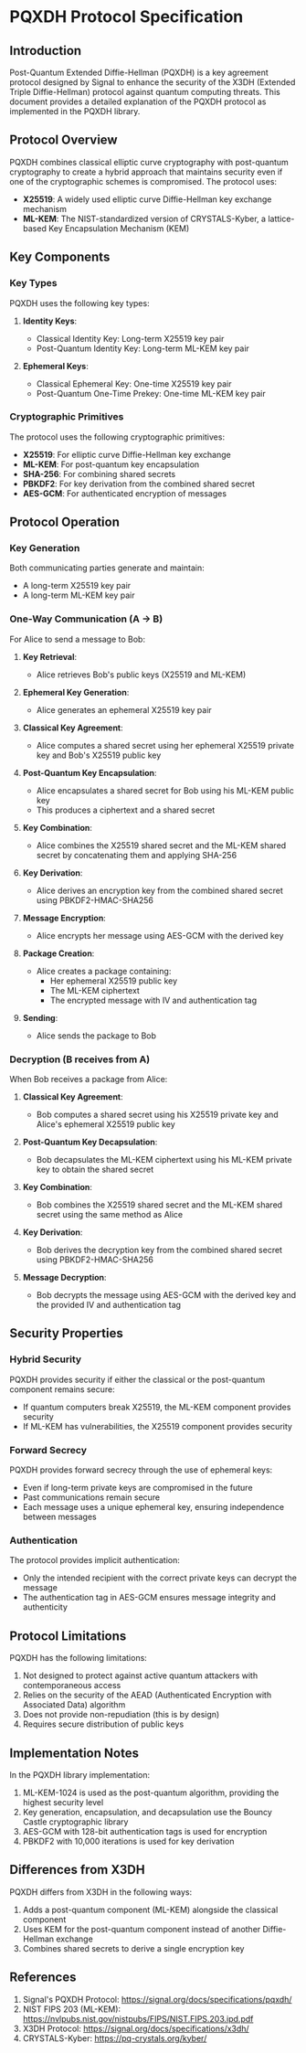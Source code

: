 # PQXDH Protocol Specification

## Introduction

Post-Quantum Extended Diffie-Hellman (PQXDH) is a key agreement protocol designed by Signal to enhance the security of the X3DH (Extended Triple Diffie-Hellman) protocol against quantum computing threats. This document provides a detailed explanation of the PQXDH protocol as implemented in the PQXDH library.

## Protocol Overview

PQXDH combines classical elliptic curve cryptography with post-quantum cryptography to create a hybrid approach that maintains security even if one of the cryptographic schemes is compromised. The protocol uses:

- **X25519**: A widely used elliptic curve Diffie-Hellman key exchange mechanism
- **ML-KEM**: The NIST-standardized version of CRYSTALS-Kyber, a lattice-based Key Encapsulation Mechanism (KEM)

## Key Components

### Key Types

PQXDH uses the following key types:

1. **Identity Keys**:
   - Classical Identity Key: Long-term X25519 key pair
   - Post-Quantum Identity Key: Long-term ML-KEM key pair

2. **Ephemeral Keys**:
   - Classical Ephemeral Key: One-time X25519 key pair
   - Post-Quantum One-Time Prekey: One-time ML-KEM key pair

### Cryptographic Primitives

The protocol uses the following cryptographic primitives:

- **X25519**: For elliptic curve Diffie-Hellman key exchange
- **ML-KEM**: For post-quantum key encapsulation
- **SHA-256**: For combining shared secrets
- **PBKDF2**: For key derivation from the combined shared secret
- **AES-GCM**: For authenticated encryption of messages

## Protocol Operation

### Key Generation

Both communicating parties generate and maintain:
- A long-term X25519 key pair
- A long-term ML-KEM key pair

### One-Way Communication (A → B)

For Alice to send a message to Bob:

1. **Key Retrieval**:
   - Alice retrieves Bob's public keys (X25519 and ML-KEM)

2. **Ephemeral Key Generation**:
   - Alice generates an ephemeral X25519 key pair

3. **Classical Key Agreement**:
   - Alice computes a shared secret using her ephemeral X25519 private key and Bob's X25519 public key

4. **Post-Quantum Key Encapsulation**:
   - Alice encapsulates a shared secret for Bob using his ML-KEM public key
   - This produces a ciphertext and a shared secret

5. **Key Combination**:
   - Alice combines the X25519 shared secret and the ML-KEM shared secret by concatenating them and applying SHA-256

6. **Key Derivation**:
   - Alice derives an encryption key from the combined shared secret using PBKDF2-HMAC-SHA256

7. **Message Encryption**:
   - Alice encrypts her message using AES-GCM with the derived key

8. **Package Creation**:
   - Alice creates a package containing:
     - Her ephemeral X25519 public key
     - The ML-KEM ciphertext
     - The encrypted message with IV and authentication tag

9. **Sending**:
   - Alice sends the package to Bob

### Decryption (B receives from A)

When Bob receives a package from Alice:

1. **Classical Key Agreement**:
   - Bob computes a shared secret using his X25519 private key and Alice's ephemeral X25519 public key

2. **Post-Quantum Key Decapsulation**:
   - Bob decapsulates the ML-KEM ciphertext using his ML-KEM private key to obtain the shared secret

3. **Key Combination**:
   - Bob combines the X25519 shared secret and the ML-KEM shared secret using the same method as Alice

4. **Key Derivation**:
   - Bob derives the decryption key from the combined shared secret using PBKDF2-HMAC-SHA256

5. **Message Decryption**:
   - Bob decrypts the message using AES-GCM with the derived key and the provided IV and authentication tag

## Security Properties

### Hybrid Security

PQXDH provides security if either the classical or the post-quantum component remains secure:

- If quantum computers break X25519, the ML-KEM component provides security
- If ML-KEM has vulnerabilities, the X25519 component provides security

### Forward Secrecy

PQXDH provides forward secrecy through the use of ephemeral keys:

- Even if long-term private keys are compromised in the future
- Past communications remain secure
- Each message uses a unique ephemeral key, ensuring independence between messages

### Authentication

The protocol provides implicit authentication:

- Only the intended recipient with the correct private keys can decrypt the message
- The authentication tag in AES-GCM ensures message integrity and authenticity

## Protocol Limitations

PQXDH has the following limitations:

1. Not designed to protect against active quantum attackers with contemporaneous access
2. Relies on the security of the AEAD (Authenticated Encryption with Associated Data) algorithm
3. Does not provide non-repudiation (this is by design)
4. Requires secure distribution of public keys

## Implementation Notes

In the PQXDH library implementation:

1. ML-KEM-1024 is used as the post-quantum algorithm, providing the highest security level
2. Key generation, encapsulation, and decapsulation use the Bouncy Castle cryptographic library
3. AES-GCM with 128-bit authentication tags is used for encryption
4. PBKDF2 with 10,000 iterations is used for key derivation

## Differences from X3DH

PQXDH differs from X3DH in the following ways:

1. Adds a post-quantum component (ML-KEM) alongside the classical component
2. Uses KEM for the post-quantum component instead of another Diffie-Hellman exchange
3. Combines shared secrets to derive a single encryption key

## References

1. Signal's PQXDH Protocol: https://signal.org/docs/specifications/pqxdh/
2. NIST FIPS 203 (ML-KEM): https://nvlpubs.nist.gov/nistpubs/FIPS/NIST.FIPS.203.ipd.pdf
3. X3DH Protocol: https://signal.org/docs/specifications/x3dh/
4. CRYSTALS-Kyber: https://pq-crystals.org/kyber/